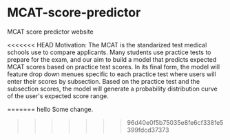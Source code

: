 # MCAT-score-predictor
MCAT score predictor website

<<<<<<< HEAD
Motivation: The MCAT is the standarized test medical schools use to compare applicants. Many students use practice tests to prepare for the exam, and our aim to build a model that predicts expected MCAT scores based on practice test scores. In its final form, the model will feature drop down menues specific to each practice test where users will enter their scores by subsection. Based on the practice test and the subsection scores, the model will generate a probability distribution curve of the user's expected score range. 

=======
hello
Some change. 
>>>>>>> 96d40e0f5b75035e8fe6cf338fe5399fdcd37373
